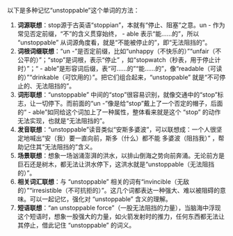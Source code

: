 以下是多种记忆“unstoppable”这个单词的方法：
1. **词源联想**：stop源于古英语“stoppian”，本就有“停止、阻塞”之意。un - 作为常见否定前缀，“不”的含义贯穿始终， - able 表示“能……的”，所以 “unstoppable” 从词源角度看，就是“不能被停止的”，即“无法阻挡的”。
2. **词根词缀联想**：“un -”是否定前缀，比如“unhappy（不快乐的）”“unfair（不公平的）”；“stop”是词根，表示“停止” ，如“stopwatch（秒表，用于停止计时）”；“ - able”是形容词后缀，表“可……的”“能……的”，像“readable（可读的）”“drinkable（可饮用的）”。把它们组合起来，“unstoppable” 就是“不可停止的、无法阻挡的”。
3. **词形联想**：“unstoppable” 中间的“stop”很容易识别，就像交通中的“stop”标志，让一切停下。而前面的“un -”像是给“stop”戴上了一个否定的帽子，后面的“ - able”如同给这个词加上了一种属性，整体看来就是这个 “stop” 的动作无法实现，也就是“无法阻挡的”。
4. **发音联想**：“unstoppable”读音类似“安斯多婆波”，可以联想成：一个人很坚定地喊出“安（我）要一直向前，斯多（什么）都不能 多婆波（阻挡我）” ，帮助记住其“无法阻挡的”含义。
5. **场景联想**：想象一场汹涌澎湃的洪水，以排山倒海之势向前奔涌。无论前方是巨石还是树木，都无法让洪水停下，这洪水就是“unstoppable（无法阻挡的）”。
6. **相关词汇联想**：与 “unstoppable” 相关的词有“invincible（无敌的）”“irresistible（不可抗拒的）”。这几个词都表达一种强大、难以被阻碍的意味。可以一起记忆，强化对 “unstoppable” 含义的理解。
7. **短语联想**：“an unstoppable force”（一股无法阻挡的力量），当脑海中浮现这个短语时，想象一股强大的力量，如火箭发射时的推力，任何东西都无法让其停止，借此记住 “unstoppable” 的词义。 